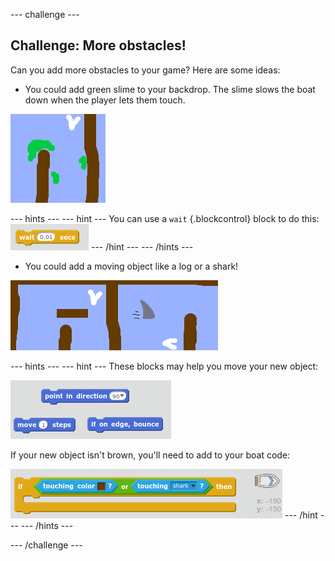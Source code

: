 --- challenge ---

## Challenge: More obstacles! 
Can you add more obstacles to your game? Here are some ideas:

+ You could add green slime to your backdrop. The slime slows the boat down when the player lets them touch. 

![screenshot](images/boat-algae.png)

--- hints ---
--- hint ---
You can use a `wait` {.blockcontrol} block to do this:
![screenshot](images/boat-slime-blocks.png)
--- /hint ---
--- /hints ---

+ You could add a moving object like a log or a shark!

![screenshot](images/boat-obstacles.png)

--- hints ---
--- hint ---
These blocks may help you move your new object:

![screenshot](images/boat-moving-blocks.png)

If your new object isn't brown, you'll need to add to your boat code:

![screenshot](images/boat-moving-blocks2.png)
--- /hint ---
--- /hints ---

--- /challenge ---

